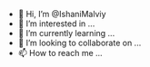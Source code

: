 - 👋 Hi, I’m @IshaniMalviy
- 👀 I’m interested in ...
- 🌱 I’m currently learning ...
- 💞️ I’m looking to collaborate on ...
- 📫 How to reach me ...

<!---
IshaniMalviy/IshaniMalviy is a ✨ special ✨ repository because its `README.md` (this file) appears on your GitHub profile.
You can click the Preview link to take a look at your changes.
--->
